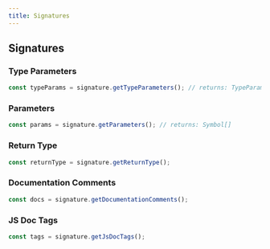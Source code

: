 ```yaml
---
title: Signatures
---
```


## Signatures

### Type Parameters

```typescript
const typeParams = signature.getTypeParameters(); // returns: TypeParameter[]
```

### Parameters

```typescript
const params = signature.getParameters(); // returns: Symbol[]
```

### Return Type

```typescript
const returnType = signature.getReturnType();
```

### Documentation Comments

```typescript
const docs = signature.getDocumentationComments();
```

### JS Doc Tags

```typescript
const tags = signature.getJsDocTags();
```
